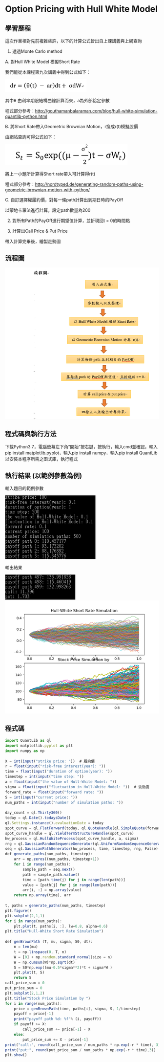 # Option Pricing with Hull White Model
## 學習歷程

這次作業相對先前複雜些許，以下的計算公式皆出自上課講義與上網查詢

1.	透過Monte Carlo method

A.	對Hull White Model 模擬Short Rate

我們能從本課程第九次講義中得到公式如下：


<img src="https://github.com/jenny56402/Financial_Engineering/blob/master/HW5/image/1.PNG"/>


其中θ 由利率期限結構曲線計算而來，a為外部給定參數

程式部分參考：http://gouthamanbalaraman.com/blog/hull-white-simulation-quantlib-python.html


B.	將Short Rate帶入Geometric Brownian Motion，r換成r(t)模擬股價

由網站查詢可得公式如下：


<img src="https://github.com/jenny56402/Financial_Engineering/blob/master/HW5/image/2.PNG"/>

將上一小題所計算得Short rate帶入可計算得r(t)

程式部分參考：http://nordtyped.de/generating-random-paths-using-geometric-brownian-motion-with-python/

C.	自訂選擇權履約價，對每一條path計算出到期日時的PayOff

以蒙地卡羅法進行計算，設定path數量為200


2.	對所有Path的PayOff進行期望值計算，並折現回t = 0的時間點


3.	計算出Call Price & Put Price

帶入計算完畢後，繪製走勢圖






## 流程圖

<img src="https://github.com/jenny56402/Financial_Engineering/blob/master/HW5/image/3.PNG"/>

## 程式碼與執行方法

下載Python3.7，電腦螢幕左下角”開始”按右鍵，按執行，輸入cmd並確認，輸入pip install matplotlib.pyplot，輸入pip install numpy，輸入pip install QuantLib以安裝本程序所需之函式庫，執行程式

## 執行結果 (以範例參數為例)

輸入題目的範例參數

<img src="https://github.com/jenny56402/Financial_Engineering/blob/master/HW5/image/4.png"/>

輸出結果

<img src="https://github.com/jenny56402/Financial_Engineering/blob/master/HW5/image/5.png"/>

<img src="https://github.com/jenny56402/Financial_Engineering/blob/master/HW5/image/6.png"/>


## 程式碼
```typescript
import QuantLib as ql
import matplotlib.pyplot as plt
import numpy as np

X = int(input("strike price: "))  # 履約價
r = float(input("risk-free interest(year): "))
time = float(input("duration of option(year): "))
timestep = int(input("time step: "))
a = float(input("the value of Hull-White Model: "))
sigma = float(input("fluctuation in Hull-White Model: "))  # 波動度
forward_rate = float(input("forward rate: "))
S = int(input("current price: "))
num_paths = int(input("number of simulation paths: "))

day_count = ql.Thirty360()
today = ql.Date().todaysDate()
ql.Settings.instance().evaluationDate = today
spot_curve = ql.FlatForward(today, ql.QuoteHandle(ql.SimpleQuote(forward_rate)), day_count)
spot_curve_handle = ql.YieldTermStructureHandle(spot_curve)
hw_process = ql.HullWhiteProcess(spot_curve_handle, a, sigma)
rng = ql.GaussianRandomSequenceGenerator(ql.UniformRandomSequenceGenerator(timestep, ql.UniformRandomGenerator()))
seq = ql.GaussianPathGenerator(hw_process, time, timestep, rng, False)
def generate_paths(num_paths, timestep):
    arr = np.zeros((num_paths, timestep+1))
    for i in range(num_paths):
        sample_path = seq.next()
        path = sample_path.value()
        time = [path.time(j) for j in range(len(path))]
        value = [path[j] for j in range(len(path))]
        arr[i, :] = np.array(value)
    return np.array(time), arr

t, paths = generate_paths(num_paths, timestep)
plt.figure()
plt.subplot(2,1,1)
for i in range(num_paths):
    plt.plot(t, paths[i, :], lw=0.8, alpha=0.6)
plt.title("Hull-White Short Rate Simulation")

def genBrownPath (T, mu, sigma, S0, dt):
    n = len(mu)
    t = np.linspace(0, T, n)
    W = [0] + np.random.standard_normal(size = n)
    W = np.cumsum(W)*np.sqrt(dt)
    S = S0*np.exp((mu-0.5*sigma**2)*t + sigma*W )
    plt.plot(t, S)
    return S
call_price_sum = 0
put_price_sum = 0
plt.subplot(2,1,2)
plt.title("Stock Price Simulation by ")
for i in range(num_paths):
    price = genBrownPath(time, paths[i], sigma, S, 1/timestep)
    payoff = price[-1]
    print("payoff path %d: %f"% (i, payoff))
    if payoff >= X:
        call_price_sum += price[-1] - X
    else:
        put_price_sum += X - price[-1]
print("call:", round(call_price_sum / num_paths * np.exp(-r * time), 3))
print("put:", round(put_price_sum / num_paths * np.exp(-r * time),3))
plt.show()

